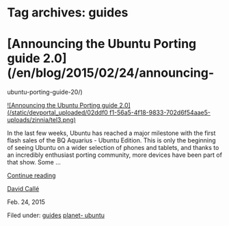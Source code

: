 





# Tag archives: guides





#  [Announcing the Ubuntu Porting guide 2.0](/en/blog/2015/02/24/announcing-
ubuntu-porting-guide-20/)

[ ![Announcing the Ubuntu Porting guide 2.0](/static/devportal_uploaded/02ddf0
f1-56a5-4f18-9833-702d6f54aae5-uploads/zinnia/tel3.png)
](/en/blog/2015/02/24/announcing-ubuntu-porting-guide-20/)

In the last few weeks, Ubuntu has reached a major milestone with the first
flash sales of the BQ Aquarius - Ubuntu Edition. This is only the beginning of
seeing Ubuntu on a wider selection of phones and tablets, and thanks to an
incredibly enthusiast porting community, more devices have been part of that
show. Some ...

[Continue reading](/en/blog/2015/02/24/announcing-ubuntu-porting-guide-20/)

[David Callé](/en/blog/authors/davidc3/)

Feb. 24, 2015

Filed under: [guides](/en/blog/tags/guides/) [planet-
ubuntu](/en/blog/tags/planet-ubuntu/)





